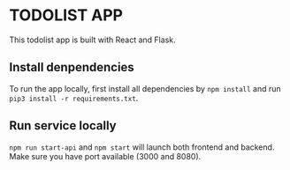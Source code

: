 # TODOLIST APP
This todolist app is built with React and Flask. 
## Install denpendencies
To run the app locally, first install all dependencies by 
```npm install``` and run ```pip3 install -r requirements.txt```.
## Run service locally
```npm run start-api``` and ```npm start``` will launch both frontend and backend. Make sure you have port available (3000 and 8080).